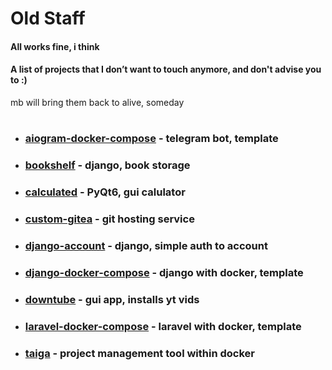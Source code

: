 # Old Staff

#### All works fine, i think

#### A list of projects that I don’t want to touch anymore, and don't advise you to :)

mb will bring them back to alive, someday

#

<ul>

<li>
<h3>
<a href="./aiogram-docker-compose">aiogram-docker-compose</a> - telegram bot, template
</h3>
</li>

<li>
<h3>
<a href="./bookshelf">bookshelf</a> - django, book storage
</h3>
</li>

<li>
<h3>
<a href="./calculated">calculated</a> - PyQt6, gui calulator 
</h3>
</li>

<li>
<h3>
<a href="./custom-gitea">custom-gitea</a> - git hosting service
</h3>
</li>

<li>
<h3>
<a href="./django-account">django-account</a> - django, simple auth to account
</h3>
</li>

<li>
<h3>
<a href="./django-docker-compose/">django-docker-compose</a> - django with docker, template
</h3>
</li>

<li>
<h3>
<a href="./downtube">downtube</a> - gui app, installs yt vids
</h3>
</li>

<li>
<h3>
<a href="./laravel-docker-compose">laravel-docker-compose</a> - laravel with docker, template
</h3>
</li>

<li>
<h3>
<a href="./taiga-docker-compose">taiga</a> - project management tool within docker
</h3>
</li>


</ul>
